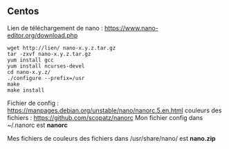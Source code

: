 ## Centos

Lien de téléchargement de nano : https://www.nano-editor.org/download.php

``` 
wget http://lien/ nano-x.y.z.tar.gz 
tar -zxvf nano-x.y.z.tar.gz
yum install gcc
yum install ncurses-devel
cd nano-x.y.z/
./configure --prefix=/usr
make
make install
``` 

Fichier de config : https://manpages.debian.org/unstable/nano/nanorc.5.en.html 
couleurs des fichiers : https://github.com/scopatz/nanorc 
Mon fichier config dans ~/.nanorc est **nanorc**
 
Mes fichiers de couleurs des fichiers dans /usr/share/nano/ est **nano.zip**
 
